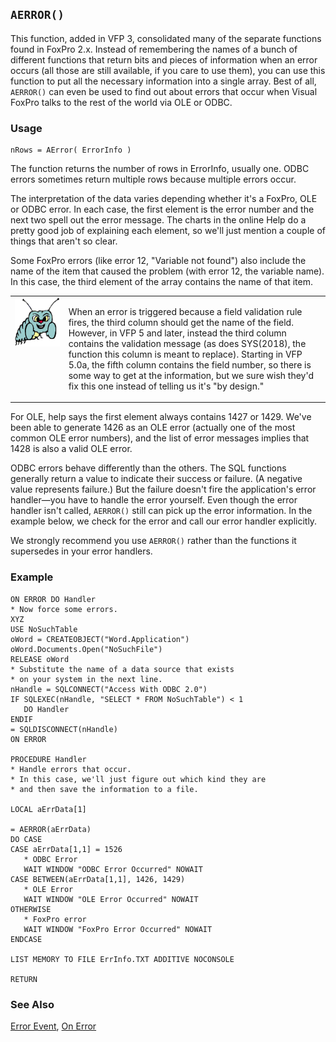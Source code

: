 ## `AERROR()`

This function, added in VFP 3, consolidated many of the separate functions found in FoxPro 2.x. Instead of remembering the names of a bunch of different functions that return bits and pieces of information when an error occurs (all those are still available, if you care to use them), you can use this function to put all the necessary information into a single array. Best of all, `AERROR()` can even be used to find out about errors that occur when Visual FoxPro talks to the rest of the world via OLE or ODBC.

### Usage

```foxpro
nRows = AError( ErrorInfo )
```

The function returns the number of rows in ErrorInfo, usually one. ODBC errors sometimes return multiple rows because multiple errors occur.

The interpretation of the data varies depending whether it's a FoxPro, OLE or ODBC error. In each case, the first element is the error number and the next two spell out the error message. The charts in the online Help do a pretty good job of explaining each element, so we'll just mention a couple of things that aren't so clear.

Some FoxPro errors (like error 12, "Variable not found") also include the name of the item that caused the problem (with error 12, the variable name). In this case, the third element of the array contains the name of that item.

<table>
<tr>
  <td width="17%" valign="top">
<img width="95" height="78" src="bug.gif">
  </td>
  <td width="83%">
  <p>When an error is triggered because a field validation rule fires, the third column should get the name of the field. However, in VFP 5 and later, instead the third column contains the validation message (as does SYS(2018), the function this column is meant to replace). Starting in VFP 5.0a, the fifth column contains the field number, so there is some way to get at the information, but we sure wish they'd fix this one instead of telling us it's &quot;by design.&quot;</p>
  </td>
 </tr>
</table>

For OLE, help says the first element always contains 1427 or 1429. We've been able to generate 1426 as an OLE error (actually one of the most common OLE error numbers), and the list of error messages implies that 1428 is also a valid OLE error.

ODBC errors behave differently than the others. The SQL functions generally return a value to indicate their success or failure. (A negative value represents failure.) But the failure doesn't fire the application's error handler&mdash;you have to handle the error yourself. Even though the error handler isn't called, `AERROR()` still can pick up the error information. In the example below, we check for the error and call our error handler explicitly.

We strongly recommend you use `AERROR()` rather than the functions it supersedes in your error handlers.

### Example

```foxpro
ON ERROR DO Handler
* Now force some errors.
XYZ
USE NoSuchTable
oWord = CREATEOBJECT("Word.Application")
oWord.Documents.Open("NoSuchFile")
RELEASE oWord
* Substitute the name of a data source that exists
* on your system in the next line.
nHandle = SQLCONNECT("Access With ODBC 2.0")
IF SQLEXEC(nHandle, "SELECT * FROM NoSuchTable") < 1
   DO Handler
ENDIF
= SQLDISCONNECT(nHandle)
ON ERROR

PROCEDURE Handler
* Handle errors that occur.
* In this case, we'll just figure out which kind they are
* and then save the information to a file.

LOCAL aErrData[1]

= AERROR(aErrData)
DO CASE
CASE aErrData[1,1] = 1526
   * ODBC Error
   WAIT WINDOW "ODBC Error Occurred" NOWAIT
CASE BETWEEN(aErrData[1,1], 1426, 1429)
   * OLE Error
   WAIT WINDOW "OLE Error Occurred" NOWAIT
OTHERWISE
   * FoxPro error
   WAIT WINDOW "FoxPro Error Occurred" NOWAIT
ENDCASE

LIST MEMORY TO FILE ErrInfo.TXT ADDITIVE NOCONSOLE

RETURN
```
### See Also

[Error Event](s4g596.md), [On Error](s4g099.md)
